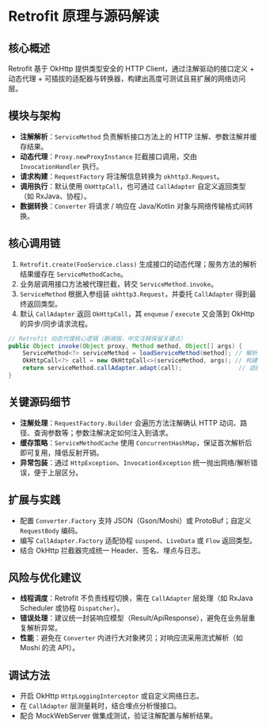 # Retrofit 原理与源码解读

## 核心概述
Retrofit 基于 OkHttp 提供类型安全的 HTTP Client，通过注解驱动的接口定义 + 动态代理 + 可插拔的适配器与转换器，构建出高度可测试且易扩展的网络访问层。

## 模块与架构
- **注解解析**：`ServiceMethod` 负责解析接口方法上的 HTTP 注解、参数注解并缓存结果。
- **动态代理**：`Proxy.newProxyInstance` 拦截接口调用，交由 `InvocationHandler` 执行。
- **请求构建**：`RequestFactory` 将注解信息转换为 `okhttp3.Request`。
- **调用执行**：默认使用 `OkHttpCall`，也可通过 `CallAdapter` 自定义返回类型（如 RxJava、协程）。
- **数据转换**：`Converter` 将请求 / 响应在 Java/Kotlin 对象与网络传输格式间转换。

## 核心调用链
1. `Retrofit.create(FooService.class)` 生成接口的动态代理；服务方法的解析结果缓存在 `ServiceMethodCache`。
2. 业务层调用接口方法被代理拦截，转交 `ServiceMethod.invoke`。
3. `ServiceMethod` 根据入参组装 `okhttp3.Request`，并委托 `CallAdapter` 得到最终返回类型。
4. 默认 `CallAdapter` 返回 `OkHttpCall`，其 `enqueue` / `execute` 又会落到 OkHttp 的异步/同步请求流程。

```java
// Retrofit 动态代理核心逻辑（删减版，中文注释保留关键点）
public Object invoke(Object proxy, Method method, Object[] args) {
    ServiceMethod<?> serviceMethod = loadServiceMethod(method); // 解析并缓存注解
    OkHttpCall<?> call = new OkHttpCall<>(serviceMethod, args); // 构建 OkHttpCall
    return serviceMethod.callAdapter.adapt(call);                // 适配返回类型
}
```

## 关键源码细节
- **注解处理**：`RequestFactory.Builder` 会遍历方法注解确认 HTTP 动词、路径、查询参数等；参数注解决定如何注入到请求。
- **缓存策略**：`ServiceMethodCache` 使用 `ConcurrentHashMap`，保证首次解析后即可复用，降低反射开销。
- **异常包装**：通过 `HttpException`、`InvocationException` 统一抛出网络/解析错误，便于上层区分。

## 扩展与实践
- 配置 `Converter.Factory` 支持 JSON（Gson/Moshi）或 ProtoBuf；自定义 `RequestBody` 编码。
- 编写 `CallAdapter.Factory` 适配协程 `suspend`、`LiveData` 或 `Flow` 返回类型。
- 结合 OkHttp 拦截器完成统一 Header、签名、埋点与日志。

## 风险与优化建议
- **线程调度**：Retrofit 不负责线程切换，需在 `CallAdapter` 层处理（如 RxJava Scheduler 或协程 `Dispatcher`）。
- **错误处理**：建议统一封装响应模型（Result/ApiResponse），避免在业务层重复解析异常。
- **性能**：避免在 `Converter` 内进行大对象拷贝；对响应流采用流式解析（如 Moshi 的流 API）。

## 调试方法
- 开启 OkHttp `HttpLoggingInterceptor` 或自定义网络日志。
- 在 `CallAdapter` 层测量耗时，结合埋点分析慢接口。
- 配合 MockWebServer 做集成测试，验证注解配置与解析结果。
